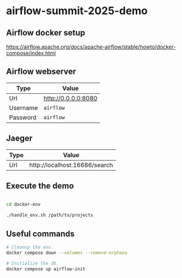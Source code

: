 # airflow-summit-2025-demo

## Airflow docker setup

https://airflow.apache.org/docs/apache-airflow/stable/howto/docker-compose/index.html

## Airflow webserver

| Type | Value |
| ----------- | ----------- |
| Url | http://0.0.0.0:8080 |
| Username | `airflow` |
| Password | `airflow` |

## Jaeger

| Type | Value |
| ----------- | ----------- |
| Url | http://localhost:16686/search |

## Execute the demo

```bash

cd docker-env

./handle_env.sh /path/to/projects
```

## Useful commands

```bash
# Cleanup the env.
docker compose down --volumes --remove-orphans

# Initialize the db.
docker compose up airflow-init


```

